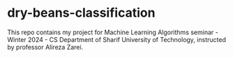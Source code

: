 # dry-beans-classification
This repo contains my project for Machine Learning Algorithms seminar - Winter 2024 - CS Department of Sharif University of Technology, instructed by professor Alireza Zarei.
